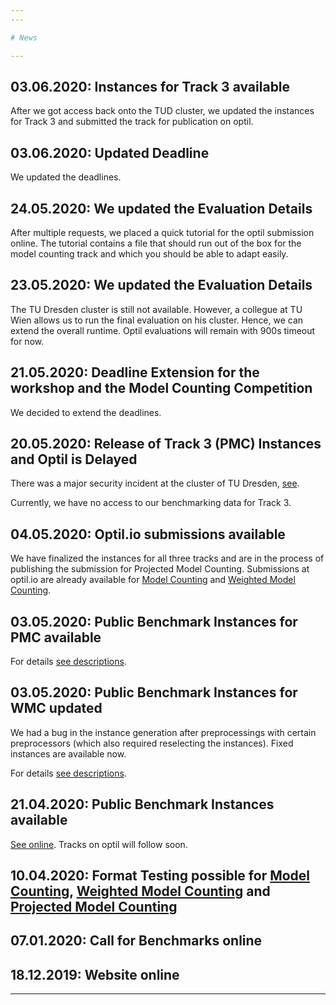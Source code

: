 ```yaml
---
---

# News

---
```

## 03.06.2020: Instances for Track 3 available
After we got access back onto the TUD cluster, we updated the instances for Track 3 and submitted the track for publication on optil.

## 03.06.2020: Updated Deadline
We updated the deadlines.

## 24.05.2020: We updated the Evaluation Details
After multiple requests, we placed a quick tutorial for the optil submission online.
The tutorial contains a file that should run out of the box for the model counting track
and which you should be able to adapt easily.

## 23.05.2020: We updated the Evaluation Details
The TU Dresden cluster is still not available. 
However, a collegue at TU Wien allows us to run the final evaluation on his cluster.
Hence, we can extend the overall runtime. Optil evaluations will remain with 900s timeout for now. 

## 21.05.2020: Deadline Extension for the workshop and the Model Counting Competition
We decided to extend the deadlines.

## 20.05.2020: Release of Track 3 (PMC) Instances and Optil is Delayed
There was a major security incident at the cluster of TU Dresden, 
[see](https://thecyberwire.com/newsletters/daily-briefing/9/96).

Currently, we have no access to our benchmarking data for Track 3.


## 04.05.2020: Optil.io submissions available
We have finalized the instances for all three tracks and are in the process of publishing the submission for Projected Model Counting.
Submissions at optil.io are already available for [Model Counting](https://www.optil.io/optilion/problem/3186) and [Weighted Model Counting](https://www.optil.io/optilion/problem/3187).

## 03.05.2020: Public Benchmark Instances for PMC available
For details [see descriptions](2020/mc_description).

## 03.05.2020: Public Benchmark Instances for WMC updated 
We had a bug in the instance generation after preprocessings with certain preprocessors (which also required 
reselecting the instances). Fixed instances are available now. 

For details [see descriptions](2020/mc_description).

## 21.04.2020: Public Benchmark Instances available 
[See online](2020/mc_description). Tracks on optil will follow soon.

## 10.04.2020: __Format Testing possible for [Model Counting](https://www.optil.io/optilion/problem/3183), [Weighted Model Counting](https://www.optil.io/optilion/problem/3184) and [Projected Model Counting](https://www.optil.io/optilion/problem/3185)__

## 07.01.2020: Call for Benchmarks online

## 18.12.2019: Website online

---
